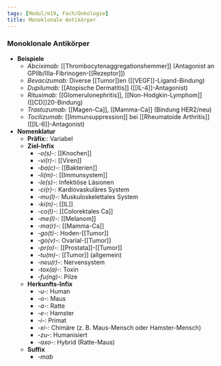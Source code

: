 ```yaml
---
tags: [Modul/m19, Fach/Onkologie]
title: Monoklonale Antikörper
---
```

### Monoklonale Antikörper
- **Beispiele**
	- *Abciximab:* [[Thrombocytenaggregationshemmer]] (Antagonist an GPIIb/IIIa-Fibrinogen-[[Rezeptor]])
	- *Bevacizumab:* Diverse [[Tumor]]en ([[VEGF]]-Ligand-Bindung)
	- *Dupilumab:* [[Atopische Dermatitis]] ([[IL-4]]-Antagonist)
	- *Rituximab:* [[Glomerulonephritis]], [[Non-Hodgkin-Lymphom]] ([[CD]]20-Bindung)
	- *Trastuzumab:* [[Magen-Ca]], [[Mamma-Ca]] (Bindung HER2/neu)
	- *Tocilizumab:* [[Immunsuppression]] bei [[Rheumatoide Arthritis]] ([[IL-6]]-Antagonist)
- **Nomenklatur**
	- **Präfix**:: Variabel
	- **Ziel-Infix**
		- *-o(s)-:* [[Knochen]]
		- *-vi(r)-*: [[Viren]]
		- *-ba(c)-*: [[Bakterien]]
		- *-li(m)-*: [[Immunsystem]]
		- *-le(s)-*: Infektiöse Läsionen
		- *-ci(r)-*: Kardiovaskuläres System
		- *-mu(l)-*: Muskuloskelettales System
		- *-ki(n)-*: [[IL]]
		- *-co(l)-*: [[Colorektales Ca]]
		- *-me(l)-*: [[Melanom]]
		- *-ma(r)-*: [[Mamma-Ca]]
		- *-go(t)-*: Hoden-[[Tumor]]
		- *-go(v)-*: Ovarial-[[Tumor]]
		- *-pr(o)-*: [[Prostata]]-[[Tumor]]
		- *-tu(m)-*: [[Tumor]] (allgemein)
		- *-neu(r)-*: Nervensystem
		- *-tox(a)-*: Toxin
		- *-fu(ng)-*: Pilze
	- **Herkunfts-Infix**
		- *-u-*: Human
		- *-o-*: Maus
		- *-a-*: Ratte
		- *-e-*: Hamster
		- *-i-*: Primat
		- *-xi-*: Chimäre (z. B. Maus-Mensch oder Hamster-Mensch)
		- *-zu-*: Humanisiert
		- *-axo-*: Hybrid (Ratte-Maus)
	- **Suffix**
		- *-mab*